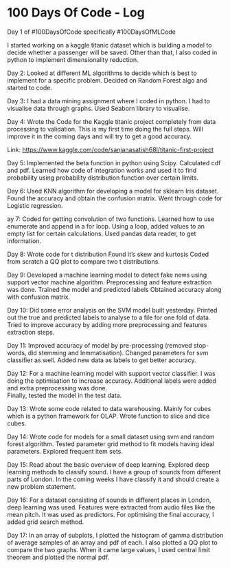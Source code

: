 # 100 Days Of Code - Log

Day 1 of #100DaysOfCode specifically #100DaysOfMLCode 

I started working on a kaggle titanic dataset which is building a model to decide whether a passenger will be saved.
Other than that, I also coded in python to implement dimensionality reduction.

Day 2:
Looked at different ML algorithms to decide which is best to implement for a specific problem.
Decided on Random Forest algo and started to code.

Day 3:
I had a data mining assignment where I coded in python. 
I had to visualise data through graphs. Used Seaborn library to visualise.

Day 4:
Wrote the Code for the  Kaggle titanic project completely from data processing to validation. 
This is my first time doing the full steps. 
Will improve it in the coming days and will try to get a good accuracy. 

Link: https://www.kaggle.com/code/sanjanasatish68l/titanic-first-project

Day 5:
Implemented the beta function in python using Scipy. Calculated cdf and pdf. 
Learned how code of integration works and used it to find probability 
using probability distribution function over certain limits. 

Day 6: 
Used KNN algorithm for developing a model for sklearn Iris dataset. 
Found the accuracy and obtain the confusion matrix. Went through code for Logistic regression. 

ay 7: 
Coded for getting convolution of two functions. 
Learned how to use enumerate and append in a for loop. 
Using a loop, added values to an empty list for certain calculations. 
Used pandas data reader, to get information. 

Day 8:
Wrote code for t distribution 
Found it’s skew and kurtosis 
Coded from scratch a QQ plot to compare two t distributions. 

Day 9:
Developed a machine learning model to detect fake news using support vector machine algorithm. 
Preprocessing and feature extraction was done.
Trained the model and predicted labels
Obtained accuracy along with confusion matrix.

Day 10: 
Did some error analysis on the SVM model built yesterday. 
Printed out the true and predicted labels to analyse to a file for one fold of data.
Tried to improve accuracy by adding more preprocessing and features extraction steps. 

Day 11: 
Improved accuracy of model by pre-processing (removed stop-words, did stemming and lemmatisation). 
Changed parameters for svm classifier as well. 
Added new data as labels to get better accuracy.

Day 12:
For a machine learning model with support vector classifier. 
I was doing the optimisation to increase accuracy. 
Additional labels were added and extra preprocessing was done.  
Finally, tested the model in the test data. 

Day 13:
Wrote some code related to data warehousing. 
Mainly for cubes which is a python framework for OLAP. 
Wrote function to slice and dice cubes.

Day 14: 
Wrote code for models for a small dataset using svm and random forest algorithm. 
Tested parameter grid method to fit models having ideal parameters.
Explored frequent item sets.

Day 15: 
Read about the basic overview of deep learning. 
Explored deep learning methods to classify sound. 
I have a group of sounds from different parts of London. 
In the coming weeks I have classify it and should create a new problem statement. 

Day 16: 
For a dataset consisting of sounds in different places in London, deep learning was used. 
Features were extracted from audio files like the mean pitch. 
It was used as predictors. For optimising the final accuracy, I added grid search method.

Day 17: 
In an array of subplots, I plotted the histogram of gamma 
distribution of average samples of an array and pdf of each. 
I also plotted a QQ plot to compare the two graphs. 
When it came large values, I used central limit theorem 
and plotted the normal pdf.
